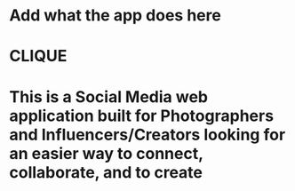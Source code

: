# Add what the app does here
# CLIQUE
# This is a Social Media web application built for Photographers and Influencers/Creators looking for an easier way to connect, collaborate, and to create

